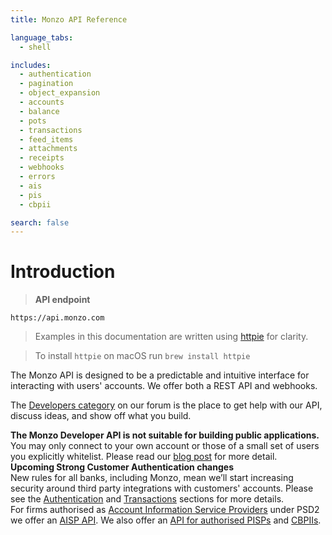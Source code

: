 ```yaml
---
title: Monzo API Reference

language_tabs:
  - shell

includes:
  - authentication
  - pagination
  - object_expansion
  - accounts
  - balance
  - pots
  - transactions
  - feed_items
  - attachments
  - receipts
  - webhooks
  - errors
  - ais
  - pis
  - cbpii

search: false
---
```


# Introduction

> **API endpoint**

```
https://api.monzo.com
```

> Examples in this documentation are written using [httpie](https://github.com/jkbrzt/httpie) for clarity.

> To install `httpie` on macOS run `brew install httpie`

The Monzo API is designed to be a predictable and intuitive interface for interacting with users' accounts. We offer both a REST API and webhooks.

The [Developers category](https://community.monzo.com/c/developers) on our forum is the place to get help with our API, discuss ideas, and show off what you build.

<aside class="warning">
    <strong>The Monzo Developer API is not suitable for building public applications.</strong><br>
    You may only connect to your own account or those of a small set of users you explicitly whitelist. Please read our <a href="https://monzo.com/blog/2017/05/11/api-update/">blog post</a> for more detail.
</aside>

<aside class="warning">
    <strong>Upcoming Strong Customer Authentication changes</strong><br>
New rules for all banks, including Monzo, mean we’ll start increasing security around third party integrations with customers' accounts. 
Please see the <a href=#authentication>Authentication</a> and  <a href=#list-transactions>Transactions</a> sections for more details.
</aside>

<aside class="notice">
    For firms authorised as <a href="https://www.fca.org.uk/account-information-service-ais-payment-initiation-service-pis">Account Information Service Providers</a> under PSD2 we offer an <a href=#account-information-services-api>AISP API</a>.
    We also offer an <a href=#payment-initiation-services-api>API for authorised PISPs</a> and <a href=#confirmation-of-funds-api>CBPIIs</a>.
</aside>
